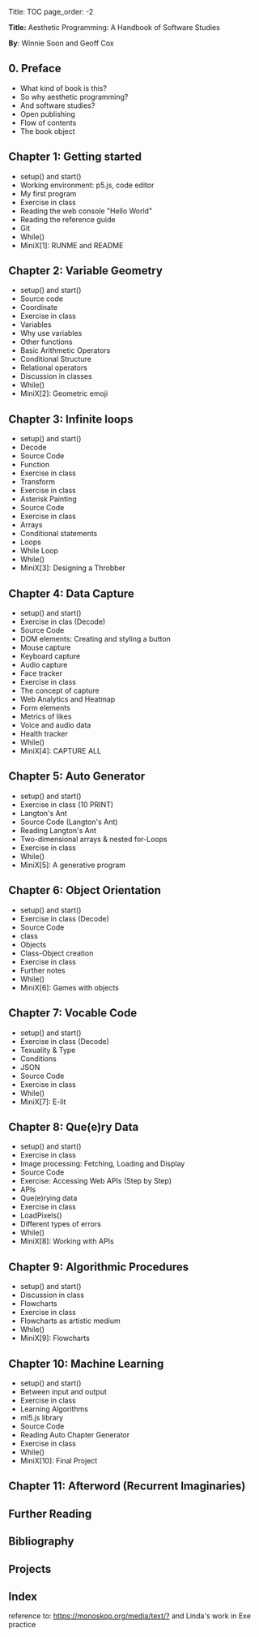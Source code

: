 Title: TOC
page_order: -2

**Title:** Aesthetic Programming: A Handbook of Software Studies

**By**: Winnie Soon and Geoff Cox

## 0. Preface
* What kind of book is this?
* So why aesthetic programming?
* And software studies?
* Open publishing
* Flow of contents
* The book object

## Chapter 1: Getting started
* setup() and start()
* Working environment: p5.js, code editor
* My first program
* Exercise in class
* Reading the web console "Hello World"
* Reading the reference guide
* Git
* While()
* MiniX[1]: RUNME and README

## Chapter 2: Variable Geometry
* setup() and start()
* Source code
* Coordinate
* Exercise in class
* Variables
* Why use variables
* Other functions
* Basic Arithmetic Operators
* Conditional Structure
* Relational operators
* Discussion in classes
* While()
* MiniX[2]: Geometric emoji

## Chapter 3: Infinite loops
* setup() and start()
* Decode
* Source Code
* Function
* Exercise in class
* Transform
* Exercise in class  
* Asterisk Painting
* Source Code
* Exercise in class
* Arrays
* Conditional statements
* Loops
* While Loop
* While()
* MiniX[3]: Designing a Throbber

## Chapter 4: Data Capture
* setup() and start()
* Exercise in clas (Decode)
* Source Code
* DOM elements: Creating and styling a button
* Mouse capture
* Keyboard capture
* Audio capture
* Face tracker
* Exercise in class
* The concept of capture
* Web Analytics and Heatmap
* Form elements
* Metrics of likes
* Voice and audio data
* Health tracker
* While()
* MiniX[4]: CAPTURE ALL

## Chapter 5: Auto Generator
* setup() and start()
* Exercise in class (10 PRINT)
* Langton's Ant
* Source Code (Langton's Ant)
* Reading Langton's Ant
* Two-dimensional arrays & nested for-Loops
* Exercise in class
* While()
* MiniX[5]: A generative program

## Chapter 6: Object Orientation
* setup() and start()
* Exercise in class (Decode)
* Source Code
* class
* Objects
* Class-Object creation
* Exercise in class
* Further notes
* While()
* MiniX[6]: Games with objects

## Chapter 7: Vocable Code
* setup() and start()
* Exercise in class (Decode)
* Texuality & Type
* Conditions
* JSON
* Source Code
* Exercise in class
* While()
* MiniX[7]: E-lit

## Chapter 8: Que(e)ry Data
* setup() and start()
* Exercise in class
* Image processing: Fetching, Loading and Display
* Source Code
* Exercise: Accessing Web APIs (Step by Step)
* APIs
* Que(e)rying data
* Exercise in class
* LoadPixels()
* Different types of errors
* While()
* MiniX[8]: Working with APIs

## Chapter 9: Algorithmic Procedures
* setup() and start()
* Discussion in class
* Flowcharts
* Exercise in class
* Flowcharts as artistic medium
* While()
* MiniX[9]: Flowcharts

## Chapter 10: Machine Learning
* setup() and start()
* Between input and output
* Exercise in class
* Learning Algorithms
* ml5.js library
* Source Code
* Reading Auto Chapter Generator
* Exercise in class
* While()
* MiniX[10]: Final Project

## Chapter 11: Afterword (Recurrent Imaginaries)

## Further Reading

## Bibliography

## Projects

## Index
reference to: <https://monoskop.org/media/text/?> and Linda's work in Exe practice
